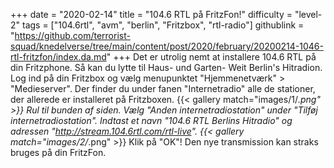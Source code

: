 +++
date = "2020-02-14"
title = "104.6 RTL på FritzFon!"
difficulty = "level-2"
tags = ["104.6rtl", "avm", "berlin", "Fritzbox", "rtl-radio"]
githublink = "https://github.com/terrorist-squad/knedelverse/tree/main/content/post/2020/february/20200214-1046-rtl-fritzfon/index.da.md"
+++
Det er utrolig nemt at installere 104.6 RTL på din Fritzphone. Så kan du lytte til Haus- und Garten- Weit Berlin's Hitradion. Log ind på din Fritzbox og vælg menupunktet "Hjemmenetværk" > "Medieserver". Der finder du under fanen "Internetradio" alle de stationer, der allerede er installeret på Fritzboxen.
{{< gallery match="images/1/*.png" >}}
Rul til bunden af siden. Vælg "Anden internetradiostation" under "Tilføj internetradiostation". Indtast et navn "104.6 RTL Berlins Hitradio" og adressen "http://stream.104.6rtl.com/rtl-live".
{{< gallery match="images/2/*.png" >}}
Klik på "OK"! Den nye transmission kan straks bruges på din FritzFon.
